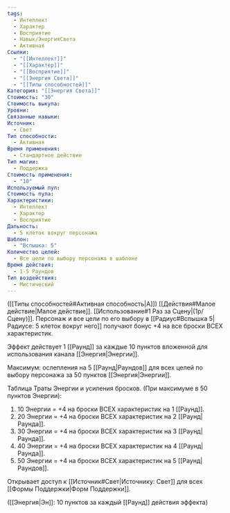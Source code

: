 ```yaml
---
tags:
  - Интеллект
  - Характер
  - Восприятие
  - Навык/ЭнергияСвета
  - Активная
Ссылки:
  - "[[Интеллект]]"
  - "[[Характер]]"
  - "[[Восприятие]]"
  - "[[Энергия Света]]"
  - "[[Типы способностей]]"
Категория: "[[Энергия Света]]"
Стоимость: "30"
Стоимость выкупа: 
Уровни: 
Связанные навыки: 
Источник:
  - Свет
Тип способности:
  - Активная
Время применения:
  - Стандартное действие
Тип магии:
  - Поддержка
Стоимость применения:
  - "10"
Используемый пул: 
Стоимость пула: 
Характеристики:
  - Интеллект
  - Характер
  - Восприятие
Дальность:
  - 5 клеток вокруг персонажа
Шаблон:
  - "Вспышка: 5"
Количество целей:
  - Все цели по выбору персонажа в шаблоне
Время действия:
  - 1-5 Раундов
Тип воздействия:
  - Мистический
---
```

([[Типы способностей#Активная способность|А]]) [[Действия#Малое действие|Малое действие]]. [[Использование#1 Раз за Сцену|(1р/Сцену)]]. Персонаж и все цели по его выбору в [[Радиус#Вспышка 5|Радиусе: 5 клеток вокруг него]] получают бонус +4 на все броски ВСЕХ характеристик.

Эффект действует 1 [[Раунд]] за каждые 10 пунктов вложенной для использования канала [[Энергия|Энергии]].
 
Максимум: ослепления на 5 [[Раунд|Раундов]] для всех целей по выбору персонажа за 50 пунктов [[Энергия|Энергии]].

Таблица Траты Энергии и усиления бросков.
(При максимуме в 50 пунктов Энергии):

1. 10 Энергии = +4 на броски ВСЕХ характеристик на 1 [[Раунд]].
2. 20 Энергии = +4 на броски ВСЕХ характеристик на 2 [[Раунд|Раунда]].
3. 30 Энергии = +4 на броски ВСЕХ характеристик на 3 [[Раунд|Раунда]].
4. 40 Энергии = +4 на броски ВСЕХ характеристик на 4 [[Раунд|Раунда]].
5. 50 Энергии = +4 на броски ВСЕХ характеристик на 5 [[Раунд|Раундов]].

Открывает доступ к [[Источник#Свет|Источнику: Свет]] для всех [[Формы Поддержки|Форм Поддержки]]. 

([[Энергия|Эн]]: 10 пунктов за каждый [[Раунд]] действия эффекта)